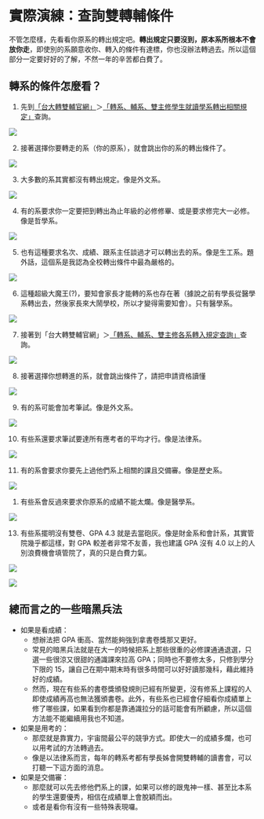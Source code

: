# 實際演練：查詢雙轉輔條件

不管怎麼樣，先看看你原系的轉出規定吧。**轉出規定只要沒到，原本系所根本不會放你走**，即使別的系願意收你、轉入的條件有達標，你也沒辦法轉過去。所以這個部分一定要好好的了解，不然一年的辛苦都白費了。

## 轉系的條件怎麼看？

1. 先到[「台大轉雙輔官網」](http://reg227.aca.ntu.edu.tw/tmd/stuquery/)＞[「轉系、輔系、雙主修學生就讀學系轉出相關規定」](http://reg227.aca.ntu.edu.tw/tmd/stuquery/student_out.asp)查詢。

![](/img/doublemajor01.PNG)

2. 接著選擇你要轉走的系（你的原系），就會跳出你的系的轉出條件了。

![](/img/doublemajor02.PNG)

3. 大多數的系其實都沒有轉出規定。像是外文系。

![](/img/doublemajor03.PNG)

4. 有的系要求你一定要把到轉出為止年級的必修修畢、或是要求修完大一必修。像是哲學系。

![](/img/doublemajor04.PNG)

5. 也有這種要求名次、成績、跟系主任談過才可以轉出去的系。像是生工系。題外話，這個系是我認為全校轉出條件中最為嚴格的。

![](/img/doublemajor05.PNG)

6. 這種超級大魔王(?)，要知會家長才能轉的系也存在著（據說之前有學長從醫學系轉出去，然後家長來大鬧學校，所以才變得需要知會）。只有醫學系。
   
![](/img/doublemajor06.PNG)

7. 接著到「台大轉雙輔官網」＞[「轉系、輔系、雙主修各系轉入規定查詢」](http://reg227.aca.ntu.edu.tw/tmd/stuquery/student.asp)查詢。

![](/img/doublemajor01.PNG)

8. 接著選擇你想轉進的系，就會跳出條件了，請把申請資格讀懂

![](/img/doublemajor07.PNG)

9. 有的系可能會加考筆試。像是外文系。

![](/img/doublemajor08.PNG)

10. 有些系還要求筆試要達所有應考者的平均才行。像是法律系。

![](/img/doublemajor12.PNG)


11. 有的系會要求你要先上過他們系上相關的課且交備審。像是歷史系。

![](/img/doublemajor09.PNG)



1.  有些系會反過來要求你原系的成績不能太爛。像是醫學系。

![](/img/doublemajor13.PNG)


13. 有些系擺明沒有雙卷、GPA 4.3 就是去當砲灰。像是財金系和會計系，其實管院幾乎都這樣，對 GPA 較差者非常不友善，我也建議 GPA 沒有 4.0 以上的人別浪費機會填管院了，真的只是白費力氣。

![](/img/doublemajor10.PNG)

![](/img/doublemajor11.PNG)

## 總而言之的一些暗黑兵法

- 如果是看成績：
  - 想辦法把 GPA 衝高、當然能夠強到拿書卷獎那又更好。
  - 常見的暗黑兵法就是在大一的時候把系上那些很重的必修課通通退選，只選一些很涼又很甜的通識課來拉高 GPA；同時也不要修太多，只修到學分下限的 15，讓自己在期中期末時有很多時間可以好好讀那幾科，藉此維持好的成績。
  - 然而，現在有些系的書卷獎頒發規則已經有所變更，沒有修系上課程的人即使成績再高也無法獲頒書卷。此外，有些系也已經會仔細看你成績單上修了哪些課，如果看到你都是靠通識拉分的話可能會有所顧慮，所以這個方法能不能繼續用我也不知道。
- 如果是用考的：
  - 那麼就是靠實力，宇宙間最公平的競爭方式。即使大一的成績多爛，也可以用考試的方法轉過去。
  - 像是以法律系而言，每年的轉系考都有學長姊會開雙轉輔的讀書會，可以打聽一下這方面的消息。
- 如果是交備審：
  - 那麼就可以先去修他們系上的課，如果可以修的跟鬼神一樣、甚至比本系的學生還要優秀，相信在成績單上會脫穎而出。
  - 或者是看你有沒有一些特殊表現囉。